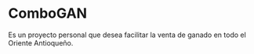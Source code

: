 # ComboGAN
Es un proyecto personal que desea facilitar la venta de ganado en todo el Oriente Antioqueño. 
